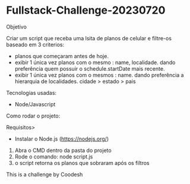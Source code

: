 # Fullstack-Challenge-20230720

Objetivo

Criar um script que receba uma lsita de planos de celular e filtre-os baseado em 3 criterios:
- planos que começaram antes de hoje.
- exibir 1 única vez planos com o mesmo : name, localidade. dando preferência quem possuir o schedule.startDate mais recente.
- exibir 1 única vez planos com o mesmos : name. dando preferência a hierarquia de localidades. cidade > estado > pais

Tecnologias usadas:

- Node/Javascript

Como rodar o projeto:

Requisitos>
- Instalar o Node.js (https://nodejs.org/)

1. Abra o CMD dentro da pasta do projeto
2. Rode o comando: node script.js
3. o script retorna os planos que sobraram após os filtros

This is a challenge by Coodesh